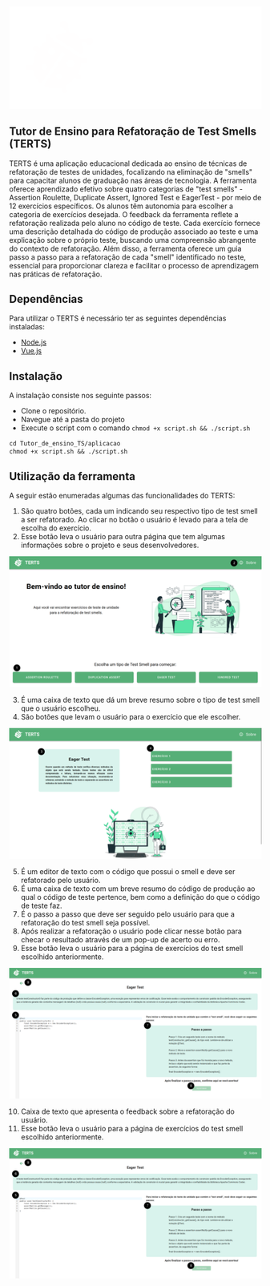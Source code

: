 ![Logo](https://github.com/DeigelaLima/Tutor_de_ensino_TS/raw/main/aplicacao/frontend/src/assets/readme-prints/Group%208.svg)

## Tutor de Ensino para Refatoração de Test Smells (TERTS)

TERTS é uma aplicação educacional dedicada ao ensino de técnicas de refatoração de testes de unidades, focalizando na eliminação de "smells" para capacitar alunos de graduação nas áreas de tecnologia. A ferramenta oferece aprendizado efetivo sobre quatro categorias de "test smells" - Assertion Roulette, Duplicate Assert, Ignored Test e EagerTest - por meio de 12 exercícios específicos. Os alunos têm autonomia para escolher a categoria de exercícios desejada. O feedback da ferramenta reflete a refatoração realizada pelo aluno no código de teste. Cada exercício fornece uma descrição detalhada do código de produção associado ao teste e uma explicação sobre o próprio teste, buscando uma compreensão abrangente do contexto de refatoração. Além disso, a ferramenta oferece um guia passo a passo para a refatoração de cada "smell" identificado no teste, essencial para proporcionar clareza e facilitar o processo de aprendizagem nas práticas de refatoração.

## Dependências 

Para utilizar o TERTS  é necessário ter as seguintes dependências instaladas:
- [Node.js](https://nodejs.org/en/download)
- [Vue.js](https://vuejs.org/guide/quick-start.html)



## Instalação

A instalação  consiste nos seguinte passos:

- Clone o repositório.
- Navegue até a pasta do projeto
- Execute o script com o comando `chmod +x script.sh && ./script.sh`

```
cd Tutor_de_ensino_TS/aplicacao
chmod +x script.sh && ./script.sh

```
##  Utilização da ferramenta

A seguir estão enumeradas algumas das funcionalidades do TERTS:

1.  São quatro botões, cada um indicando seu respectivo tipo  de test smell  a ser refatorado. Ao clicar no botão o usuário é levado para a tela de escolha do exercício. 
2.  Esse botão leva o usuário para outra página que tem algumas informações sobre o projeto e seus desenvolvedores.

![Tela 1](https://github.com/DeigelaLima/Tutor_de_ensino_TS/raw/main/aplicacao/frontend/src/assets/readme-prints/Group%2018.svg)

3.  É uma caixa de texto que dá um breve resumo sobre o tipo de test smell que o usuário escolheu.
4.   São botões que levam o usuário para o exercício  que ele escolher.

![Tela 2](https://github.com/DeigelaLima/Tutor_de_ensino_TS/raw/main/aplicacao/frontend/src/assets/readme-prints/Group%2019.svg)


5.  É um editor de texto com o código que possui o smell e deve ser refatorado pelo usuário.
6.  É uma caixa de texto com um breve resumo do código de produção ao qual o código de teste pertence, bem como a definição do que o código de teste faz.
7.  É o passo a passo que deve ser seguido pelo usuário para que a refatoração do test smell seja possível.
8.  Após realizar a refatoração o usuário pode clicar nesse botão para checar o resultado através de um pop-up de acerto ou erro.
9.  Esse botão leva o usuário para a página de exercícios do test smell escolhido anteriormente.

![Tela 3](https://github.com/DeigelaLima/Tutor_de_ensino_TS/raw/main/aplicacao/frontend/src/assets/readme-prints/Group%2020.svg)

10. Caixa de texto que apresenta o feedback sobre a refatoração do usuário.
11. Esse botão leva o usuário para a página de exercícios do test smell escolhido anteriormente.

![Tela 4](https://github.com/DeigelaLima/Tutor_de_ensino_TS/raw/main/aplicacao/frontend/src/assets/readme-prints/Group%2020.svg)